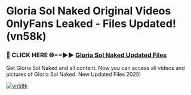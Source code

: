 # Gloria Sol Naked Original Videos 0nlyFans Leaked - Files Updated! (vn58k)

<h3>🔴 CLICK HERE 🌐==►► <a href="https://tinyurl.com/yckcrads" rel="nofollow">Gloria Sol Naked Updated Files</a></h3>

Get Gloria Sol Naked and all content. Now you can access all videos and pictures of Gloria Sol Naked. New Updated Files 2025!

[![vn58k](https://i.imgur.com/hpKpOFt.gif)](https://tinyurl.com/yckcrads)
